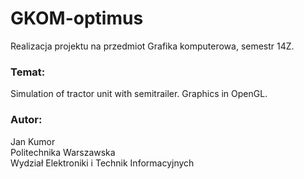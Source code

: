 # GKOM-optimus
Realizacja projektu na przedmiot Grafika komputerowa, semestr 14Z.

### Temat: 
Simulation of tractor unit with semitrailer. Graphics in OpenGL.

### Autor: 
Jan Kumor  
Politechnika Warszawska  
Wydział Elektroniki i Technik Informacyjnych
